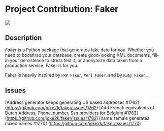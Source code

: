 # Project Contribution: Faker

[![](https://img.shields.io/badge/faker-repo-blue)](https://github.com/joke2k/faker)

## Description

*Faker* is a Python package that generates fake data for you. Whether
you need to bootstrap your database, create good-looking XML documents,
fill-in your persistence to stress test it, or anonymize data taken from
a production service, Faker is for you.

Faker is heavily inspired by `PHP Faker`_, `Perl Faker`_, and by `Ruby Faker`_.

## Issues
[Address generator keeps generating US based addresses #1762] (https://github.com/joke2k/faker/issues/1762)
[Add French equivalents of Dutch Address, Phone_number, Ssn providers for Belgium #1782] (https://github.com/joke2k/faker/issues/1782)
[name_female generates mixed names #1770] (https://github.com/joke2k/faker/issues/1770)